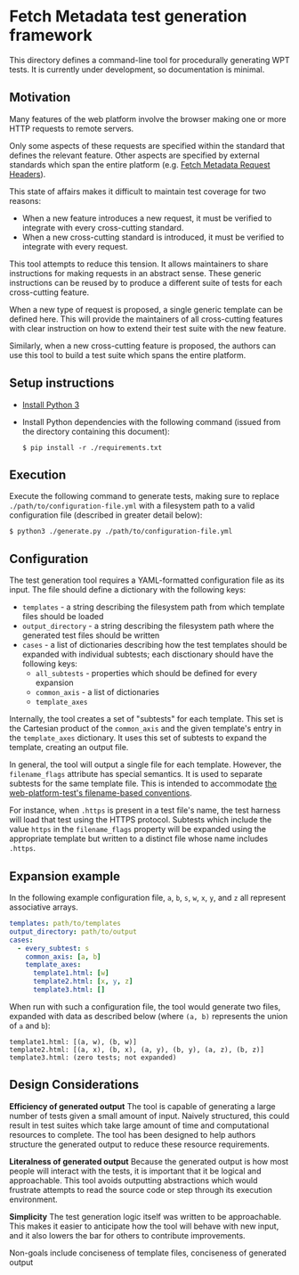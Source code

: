 # Fetch Metadata test generation framework

This directory defines a command-line tool for procedurally generating WPT
tests. It is currently under development, so documentation is minimal.

## Motivation

Many features of the web platform involve the browser making one or more HTTP
requests to remote servers.

Only some aspects of these requests are specified within the standard that
defines the relevant feature. Other aspects are specified by external standards
which span the entire platform (e.g. [Fetch Metadata Request
Headers](https://w3c.github.io/webappsec-fetch-metadata/)).

This state of affairs makes it difficult to maintain test coverage for two
reasons:

- When a new feature introduces a new request, it must be verified to integrate
  with every cross-cutting standard.
- When a new cross-cutting standard is introduced, it must be verified to
  integrate with every request.

This tool attempts to reduce this tension. It allows maintainers to share
instructions for making requests in an abstract sense. These generic
instructions can be reused by to produce a different suite of tests for each
cross-cutting feature.

When a new type of request is proposed, a single generic template can be
defined here. This will provide the maintainers of all cross-cutting features
with clear instruction on how to extend their test suite with the new feature.

Similarly, when a new cross-cutting feature is proposed, the authors can use
this tool to build a test suite which spans the entire platform.

## Setup instructions

- [Install Python 3](https://www.python.org/download/releases/3.0/)
- Install Python dependencies with the following command (issued from the
  directory containing this document):

      $ pip install -r ./requirements.txt

## Execution

Execute the following command to generate tests, making sure to replace
`./path/to/configuration-file.yml` with a filesystem path to a valid
configuration file (described in greater detail below):

    $ python3 ./generate.py ./path/to/configuration-file.yml

## Configuration

The test generation tool requires a YAML-formatted configuration file as its
input. The file should define a dictionary with the following keys:

- `templates` - a string describing the filesystem path from which template
  files should be loaded
- `output_directory` - a string describing the filesystem path where the
  generated test files should be written
- `cases` - a list of dictionaries describing how the test templates should be
  expanded with individual subtests; each disctionary should have the following
  keys:
  - `all_subtests` - properties which should be defined for every expansion
  - `common_axis` - a list of dictionaries
  - `template_axes`

Internally, the tool creates a set of "subtests" for each template. This set is
the Cartesian product of the `common_axis` and the given template's entry in
the `template_axes` dictionary. It uses this set of subtests to expand the
template, creating an output file.

In general, the tool will output a single file for each template. However, the
`filename_flags` attribute has special semantics. It is used to separate
subtests for the same template file. This is intended to accommodate [the
web-platform-test's filename-based
conventions](https://web-platform-tests.org/writing-tests/file-names.html).

For instance, when `.https` is present in a test file's name, the test harness
will load that test using the HTTPS protocol. Subtests which include the value
`https` in the `filename_flags` property will be expanded using the appropriate
template but written to a distinct file whose name includes `.https`.

## Expansion example

In the following example configuration file, `a`, `b`, `s`, `w`, `x`, `y`, and
`z` all represent associative arrays.

```yaml
templates: path/to/templates
output_directory: path/to/output
cases:
  - every_subtest: s
    common_axis: [a, b]
    template_axes:
      template1.html: [w]
      template2.html: [x, y, z]
      template3.html: []
```

When run with such a configuration file, the tool would generate two files,
expanded with data as described below (where `(a, b)` represents the union of
`a` and `b`):

    template1.html: [(a, w), (b, w)]
    template2.html: [(a, x), (b, x), (a, y), (b, y), (a, z), (b, z)]
    template3.html: (zero tests; not expanded)

## Design Considerations

**Efficiency of generated output** The tool is capable of generating a large
number of tests given a small amount of input. Naively structured, this could
result in test suites which take large amount of time and computational
resources to complete. The tool has been designed to help authors structure the
generated output to reduce these resource requirements.

**Literalness of generated output** Because the generated output is how most
people will interact with the tests, it is important that it be logical and
approachable. This tool avoids outputting abstractions which would frustrate
attempts to read the source code or step through its execution environment.

**Simplicity** The test generation logic itself was written to be approachable.
This makes it easier to anticipate how the tool will behave with new input, and
it also lowers the bar for others to contribute improvements.

Non-goals include conciseness of template files, conciseness of generated
output

